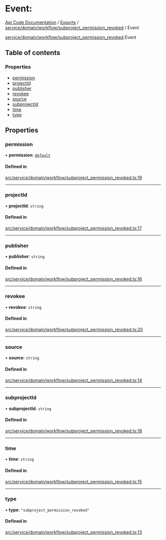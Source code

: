 # Event: 
 
[Api Code Documentation](../README.md) / [Exports](../modules.md) / [service/domain/workflow/subproject\_permission\_revoked](../modules/service_domain_workflow_subproject_permission_revoked.md) / Event

[service/domain/workflow/subproject_permission_revoked](../modules/service_domain_workflow_subproject_permission_revoked.md).Event

## Table of contents

### Properties

- [permission](service_domain_workflow_subproject_permission_revoked.Event.md#permission)
- [projectId](service_domain_workflow_subproject_permission_revoked.Event.md#projectid)
- [publisher](service_domain_workflow_subproject_permission_revoked.Event.md#publisher)
- [revokee](service_domain_workflow_subproject_permission_revoked.Event.md#revokee)
- [source](service_domain_workflow_subproject_permission_revoked.Event.md#source)
- [subprojectId](service_domain_workflow_subproject_permission_revoked.Event.md#subprojectid)
- [time](service_domain_workflow_subproject_permission_revoked.Event.md#time)
- [type](service_domain_workflow_subproject_permission_revoked.Event.md#type)

## Properties

### permission

• **permission**: [`default`](../modules/authz_intents.md#default)

#### Defined in

[src/service/domain/workflow/subproject_permission_revoked.ts:19](https://github.com/openkfw/TruBudget/blob/95e6f8a/api/src/service/domain/workflow/subproject_permission_revoked.ts#L19)

___

### projectId

• **projectId**: `string`

#### Defined in

[src/service/domain/workflow/subproject_permission_revoked.ts:17](https://github.com/openkfw/TruBudget/blob/95e6f8a/api/src/service/domain/workflow/subproject_permission_revoked.ts#L17)

___

### publisher

• **publisher**: `string`

#### Defined in

[src/service/domain/workflow/subproject_permission_revoked.ts:16](https://github.com/openkfw/TruBudget/blob/95e6f8a/api/src/service/domain/workflow/subproject_permission_revoked.ts#L16)

___

### revokee

• **revokee**: `string`

#### Defined in

[src/service/domain/workflow/subproject_permission_revoked.ts:20](https://github.com/openkfw/TruBudget/blob/95e6f8a/api/src/service/domain/workflow/subproject_permission_revoked.ts#L20)

___

### source

• **source**: `string`

#### Defined in

[src/service/domain/workflow/subproject_permission_revoked.ts:14](https://github.com/openkfw/TruBudget/blob/95e6f8a/api/src/service/domain/workflow/subproject_permission_revoked.ts#L14)

___

### subprojectId

• **subprojectId**: `string`

#### Defined in

[src/service/domain/workflow/subproject_permission_revoked.ts:18](https://github.com/openkfw/TruBudget/blob/95e6f8a/api/src/service/domain/workflow/subproject_permission_revoked.ts#L18)

___

### time

• **time**: `string`

#### Defined in

[src/service/domain/workflow/subproject_permission_revoked.ts:15](https://github.com/openkfw/TruBudget/blob/95e6f8a/api/src/service/domain/workflow/subproject_permission_revoked.ts#L15)

___

### type

• **type**: ``"subproject_permission_revoked"``

#### Defined in

[src/service/domain/workflow/subproject_permission_revoked.ts:13](https://github.com/openkfw/TruBudget/blob/95e6f8a/api/src/service/domain/workflow/subproject_permission_revoked.ts#L13)

